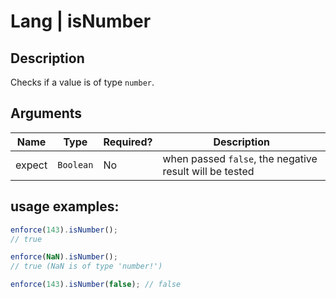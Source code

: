 # Lang | isNumber

## Description
Checks if a value is of type `number`.

## Arguments
| Name   | Type      | Required? | Description
|--------|-----------|-----------|------------
| expect | `Boolean` | No        | when passed `false`, the negative result will be tested

## usage examples:

```js
enforce(143).isNumber();
// true
```

```js
enforce(NaN).isNumber();
// true (NaN is of type 'number!')
```

```js
enforce(143).isNumber(false); // false
```